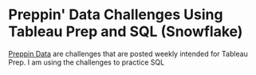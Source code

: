 # Preppin' Data Challenges Using Tableau Prep and SQL (Snowflake)

[Preppin Data](https://preppindata.blogspot.com/) are challenges that are posted weekly intended for Tableau Prep. I am using the challenges to practice SQL
